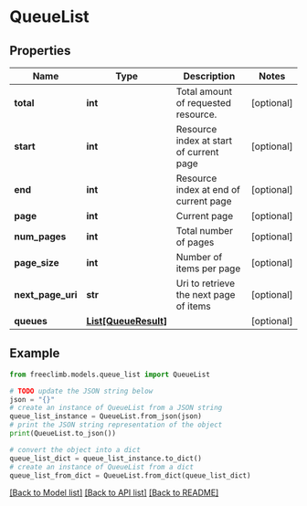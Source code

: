 # QueueList


## Properties

Name | Type | Description | Notes
------------ | ------------- | ------------- | -------------
**total** | **int** | Total amount of requested resource. | [optional] 
**start** | **int** | Resource index at start of current page | [optional] 
**end** | **int** | Resource index at end of current page | [optional] 
**page** | **int** | Current page | [optional] 
**num_pages** | **int** | Total number of pages | [optional] 
**page_size** | **int** | Number of items per page | [optional] 
**next_page_uri** | **str** | Uri to retrieve the next page of items | [optional] 
**queues** | [**List[QueueResult]**](QueueResult.md) |  | [optional] 

## Example

```python
from freeclimb.models.queue_list import QueueList

# TODO update the JSON string below
json = "{}"
# create an instance of QueueList from a JSON string
queue_list_instance = QueueList.from_json(json)
# print the JSON string representation of the object
print(QueueList.to_json())

# convert the object into a dict
queue_list_dict = queue_list_instance.to_dict()
# create an instance of QueueList from a dict
queue_list_from_dict = QueueList.from_dict(queue_list_dict)
```
[[Back to Model list]](../README.md#documentation-for-models) [[Back to API list]](../README.md#documentation-for-api-endpoints) [[Back to README]](../README.md)



